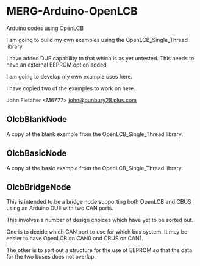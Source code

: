 # MERG-Arduino-OpenLCB
 Arduino codes using OpenLCB
 
 I am going to build my own examples using the OpenLCB_Single_Thread library.
 
 I have added DUE capability to that which is as yet untested. This needs to have an external EEPROM option added.
 
 I am going to develop my own example uses here.
 
 I have copied two of the examples to work on here.
 
 John Fletcher \<M6777\> john@bunbury28.plus.com
 
 ## OlcbBlankNode
 
 A copy of the blank example from the OpenLCB_Single_Thread library.
 
 ## OlcbBasicNode
 
 A copy of the basic example from the OpenLCB_Single_Thread library.
 
 ## OlcbBridgeNode
 
 This is intended to be a bridge node supporting both OpenLCB and CBUS using an Arduino DUE with two CAN ports.
 
 This involves a number of design choices which have yet to be sorted out.
 
 One is to decide which CAN port to use for which bus system. It may be easier to have OpenLCB on CAN0 and CBUS on CAN1.
 
 The other is to sort out a structure for the use of EEPROM so that the data for the two buses does not overlap.
 
 
 
